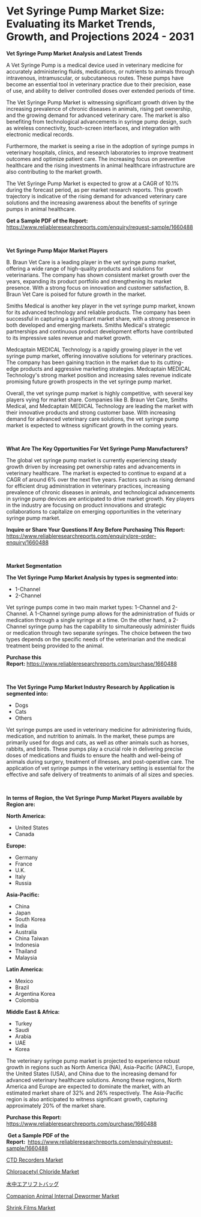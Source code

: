<p><h1>Vet Syringe Pump Market Size: Evaluating its Market Trends, Growth, and Projections 2024 - 2031</h1></p><p><strong>Vet Syringe Pump Market Analysis and Latest Trends</strong></p>
<p><p>A Vet Syringe Pump is a medical device used in veterinary medicine for accurately administering fluids, medications, or nutrients to animals through intravenous, intramuscular, or subcutaneous routes. These pumps have become an essential tool in veterinary practice due to their precision, ease of use, and ability to deliver controlled doses over extended periods of time.</p><p>The Vet Syringe Pump Market is witnessing significant growth driven by the increasing prevalence of chronic diseases in animals, rising pet ownership, and the growing demand for advanced veterinary care. The market is also benefiting from technological advancements in syringe pump design, such as wireless connectivity, touch-screen interfaces, and integration with electronic medical records.</p><p>Furthermore, the market is seeing a rise in the adoption of syringe pumps in veterinary hospitals, clinics, and research laboratories to improve treatment outcomes and optimize patient care. The increasing focus on preventive healthcare and the rising investments in animal healthcare infrastructure are also contributing to the market growth.</p><p>The Vet Syringe Pump Market is expected to grow at a CAGR of 10.1% during the forecast period, as per market research reports. This growth trajectory is indicative of the rising demand for advanced veterinary care solutions and the increasing awareness about the benefits of syringe pumps in animal healthcare.</p></p>
<p><strong>Get a Sample PDF of the Report:&nbsp;</strong> <a href="https://www.reliableresearchreports.com/enquiry/request-sample/1660488">https://www.reliableresearchreports.com/enquiry/request-sample/1660488</a></p>
<p>&nbsp;</p>
<p><strong>Vet Syringe Pump Major Market Players</strong></p>
<p><p>B. Braun Vet Care is a leading player in the vet syringe pump market, offering a wide range of high-quality products and solutions for veterinarians. The company has shown consistent market growth over the years, expanding its product portfolio and strengthening its market presence. With a strong focus on innovation and customer satisfaction, B. Braun Vet Care is poised for future growth in the market.</p><p>Smiths Medical is another key player in the vet syringe pump market, known for its advanced technology and reliable products. The company has been successful in capturing a significant market share, with a strong presence in both developed and emerging markets. Smiths Medical's strategic partnerships and continuous product development efforts have contributed to its impressive sales revenue and market growth.</p><p>Medcaptain MEDICAL Technology is a rapidly growing player in the vet syringe pump market, offering innovative solutions for veterinary practices. The company has been gaining traction in the market due to its cutting-edge products and aggressive marketing strategies. Medcaptain MEDICAL Technology's strong market position and increasing sales revenue indicate promising future growth prospects in the vet syringe pump market.</p><p>Overall, the vet syringe pump market is highly competitive, with several key players vying for market share. Companies like B. Braun Vet Care, Smiths Medical, and Medcaptain MEDICAL Technology are leading the market with their innovative products and strong customer base. With increasing demand for advanced veterinary care solutions, the vet syringe pump market is expected to witness significant growth in the coming years.</p></p>
<p>&nbsp;</p>
<p><strong>What Are The Key Opportunities For Vet Syringe Pump Manufacturers?</strong></p>
<p><p>The global vet syringe pump market is currently experiencing steady growth driven by increasing pet ownership rates and advancements in veterinary healthcare. The market is expected to continue to expand at a CAGR of around 6% over the next five years. Factors such as rising demand for efficient drug administration in veterinary practices, increasing prevalence of chronic diseases in animals, and technological advancements in syringe pump devices are anticipated to drive market growth. Key players in the industry are focusing on product innovations and strategic collaborations to capitalize on emerging opportunities in the veterinary syringe pump market.</p></p>
<p><strong>Inquire or Share Your Questions If Any Before Purchasing This Report:</strong> <a href="https://www.reliableresearchreports.com/enquiry/pre-order-enquiry/1660488">https://www.reliableresearchreports.com/enquiry/pre-order-enquiry/1660488</a></p>
<p>&nbsp;</p>
<p><strong>Market Segmentation</strong></p>
<p><strong>The Vet Syringe Pump Market Analysis by types is segmented into:</strong></p>
<p><ul><li>1-Channel</li><li>2-Channel</li></ul></p>
<p><p>Vet syringe pumps come in two main market types: 1-Channel and 2-Channel. A 1-Channel syringe pump allows for the administration of fluids or medication through a single syringe at a time. On the other hand, a 2-Channel syringe pump has the capability to simultaneously administer fluids or medication through two separate syringes. The choice between the two types depends on the specific needs of the veterinarian and the medical treatment being provided to the animal.</p></p>
<p><strong>Purchase this Report:&nbsp;</strong><a href="https://www.reliableresearchreports.com/purchase/1660488">https://www.reliableresearchreports.com/purchase/1660488</a></p>
<p>&nbsp;</p>
<p><strong>The Vet Syringe Pump Market Industry Research by Application is segmented into:</strong></p>
<p><ul><li>Dogs</li><li>Cats</li><li>Others</li></ul></p>
<p><p>Vet syringe pumps are used in veterinary medicine for administering fluids, medication, and nutrition to animals. In the market, these pumps are primarily used for dogs and cats, as well as other animals such as horses, rabbits, and birds. These pumps play a crucial role in delivering precise doses of medications and fluids to ensure the health and well-being of animals during surgery, treatment of illnesses, and post-operative care. The application of vet syringe pumps in the veterinary setting is essential for the effective and safe delivery of treatments to animals of all sizes and species.</p></p>
<p>&nbsp;</p>
<p><strong>In terms of Region, the Vet Syringe Pump Market Players available by Region are:</strong></p>
<p>
    <p> <strong> North America: </strong>
        <ul>
            <li>United States</li>
            <li>Canada</li>
        </ul>
        </p> 
    <p> <strong> Europe: </strong>
        <ul>
            <li>Germany</li>
            <li>France</li>
            <li>U.K.</li>
            <li>Italy</li>
            <li>Russia</li>
        </ul>
        </p> 
    <p> <strong> Asia-Pacific: </strong>
        <ul>
            <li>China</li>
            <li>Japan</li>
            <li>South Korea</li>
            <li>India</li>
            <li>Australia</li>
            <li>China Taiwan</li>
            <li>Indonesia</li>
            <li>Thailand</li>
            <li>Malaysia</li>
        </ul>
        </p> 
    <p> <strong> Latin America: </strong>
        <ul>
            <li>Mexico</li>
            <li>Brazil</li>
            <li>Argentina Korea</li>
            <li>Colombia</li>
        </ul>
        </p> 
    <p> <strong> Middle East & Africa: </strong>
        <ul>
            <li>Turkey</li>
            <li>Saudi</li>
            <li>Arabia</li>
            <li>UAE</li>
            <li>Korea</li>
        </ul>
    </p>
    </p>
<p><p>The veterinary syringe pump market is projected to experience robust growth in regions such as North America (NA), Asia-Pacific (APAC), Europe, the United States (USA), and China due to the increasing demand for advanced veterinary healthcare solutions. Among these regions, North America and Europe are expected to dominate the market, with an estimated market share of 32% and 26% respectively. The Asia-Pacific region is also anticipated to witness significant growth, capturing approximately 20% of the market share.</p></p>
<p><strong>Purchase this Report: </strong><a href="https://www.reliableresearchreports.com/purchase/1660488">https://www.reliableresearchreports.com/purchase/1660488</a></p>
<p>&nbsp;<strong>Get a Sample PDF of the Report:&nbsp;&nbsp;</strong><a href="https://www.reliableresearchreports.com/enquiry/request-sample/1660488">https://www.reliableresearchreports.com/enquiry/request-sample/1660488</a></p>
<p><strong></strong></p>
<p><p><a href="https://github.com/Sinjinluong3e0awx2m195k76/Market-Research-Report-List-1/blob/main/ctd-recorders-market.md">CTD Recorders Market</a></p><p><a href="https://view.publitas.com/reportprime-1/chloroacetyl-chloride-market-size-furnishes-valuable-information-encompassing-market-share-market-trends-and-projections-spanning-from-2024-to-2031/">Chloroacetyl Chloride Market</a></p><p><a href="https://medium.com/@hoped252023/%E6%B0%B4%E4%B8%AD%E3%81%AE%E3%82%A8%E3%82%A2%E3%83%AA%E3%83%95%E3%83%88%E3%83%90%E3%83%83%E3%82%B0%E5%B8%82%E5%A0%B4-2031%E5%B9%B4%E3%81%BE%E3%81%A7%E3%81%AE%E3%83%88%E3%83%AC%E3%83%B3%E3%83%89-%E4%BA%88%E6%B8%AC-%E7%AB%B6%E4%BA%89%E5%88%86%E6%9E%90-276e83e5465a">水中エアリフトバッグ</a></p><p><a href="https://unruly-ladybug-44b.notion.site/Companion-Animal-Internal-Dewormer-Market-Dynamics-2024-2031-Also-about-Its-Market-Trends-Projecti-052bb3a6df714dfa971711a44b0e87e0">Companion Animal Internal Dewormer Market</a></p><p><a href="https://view.publitas.com/reportprime-1/shrink-films-market-size-and-growth-market-segmentation-regional-and-country-breakdowns-and-market-trends-for-period-from-2024-2031/">Shrink Films Market</a></p></p>